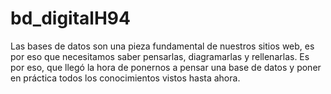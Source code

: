 # bd_digitalH94
Las bases de datos son una pieza fundamental de nuestros sitios web, es por eso que necesitamos saber pensarlas, diagramarlas y rellenarlas. Es por eso, que llegó la hora de ponernos a pensar una base de datos y poner en práctica todos los conocimientos vistos hasta ahora.
